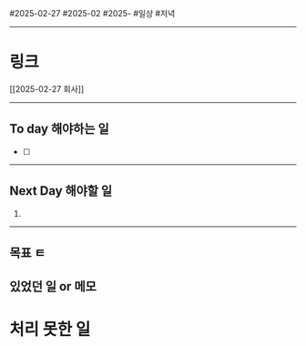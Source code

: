 #2025-02-27 #2025-02 #2025-
#일상 #저녁 

-------
# 링크
[[2025-02-27 회사]]

---
## To day 해야하는 일
- [ ] 

---
## Next Day 해야할 일
1. 

---

## 목표 ㅌ


## 있었던 일  or 메모


# 처리 못한 일